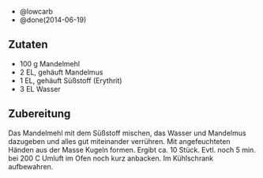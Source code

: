 - @lowcarb
- @done(2014-06-19)

## Zutaten

- 100 g           Mandelmehl
- 2 EL, gehäuft   Mandelmus
- 1 EL, gehäuft   Süßstoff (Erythrit)
- 3 EL            Wasser

## Zubereitung
Das Mandelmehl mit dem Süßstoff mischen, das Wasser und Mandelmus dazugeben und alles gut miteinander verrühren. Mit angefeuchteten Händen aus der Masse Kugeln formen. Ergibt ca. 10 Stück. Evtl. noch 5 min. bei 200 C Umluft im Ofen noch kurz anbacken.
Im Kühlschrank aufbewahren.
